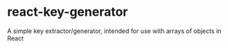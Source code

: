# react-key-generator
A simple key extractor/generator, intended for use with arrays of objects in React
